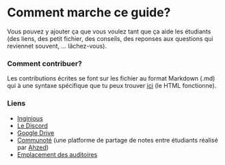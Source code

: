 # Comment marche ce guide?
Vous pouvez y ajouter ça que vous voulez tant que ça aide les étudiants (des liens, des petit fichier, des conseils, des reponses aux questions qui reviennet souvent, ... lâchez-vous).

### Comment contribuer?  

Les contributions écrites se font sur les fichier au format Markdown (.md) qui à une syntaxe spécifique que tu peux trouver [ici](https://www.markdownguide.org/cheat-sheet/) (le HTML fonctionne). 

### Liens

* [Inginious](http://inginious.info.ucl.ac.be/)
* [Le Discord](https://discord.gg/CdtkZjCtUU)
* [Google Drive](https://drive.google.com/drive/folders/0B1i5OL6s8FOsc0R4Y25MQzlJcFU)
* [Communoté](https://www.communote.be/) (une platforme de partage de notes entre étudiants réalisé par [Ahzed](https://github.com/Ahzed11))
* [Emplacement des auditoires](https://uclouvain.be/fr/administrations/adpi/auditoires-ucl-louvain-la-neuve.html)
